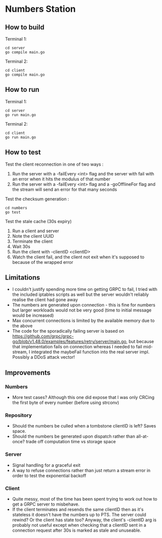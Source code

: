 # Numbers Station

## How to build

Terminal 1:

```
cd server
go compile main.go
```

Terminal 2:

```
cd client
go compile main.go
```

## How to run

Terminal 1:

```
cd server
go run main.go
```

Terminal 2:

```
cd client
go run main.go
```

## How to test

Test the client reconnection in one of two ways :

1. Run the server with a -failEvery \<int\> flag and the server with fail with an error when it hits the modulus of that number
2. Run the server with a -failEvery \<int\> flag and a -goOfflineFor flag and the stream will send an error for that many seconds

Test the checksum generation :

```
cd numbers
go test
```

Test the stale cache (30s expiry)

1. Run a client and server
2. Note the client UUID
3. Terminate the client
4. Wait 30s
5. Run the client with -clientID \<clientID\>
6. Watch the client fail, and the client not exit when it's supposed to because of the wrapped error

## Limitations

- I couldn't justify spending more time on getting GRPC to fail, I tried with the included iptables scripts as well but the server wouldn't reliably realise the client had gone away
- The numbers are generated upon connection - this is fine for numbers but larger workloads would not be very good (time to initial message would be increased)
- Max concurrent connections is limited by the available memory due to the above
- The code for the sporadically failing server is based on https://github.com/grpc/grpc-go/blob/v1.48.0/examples/features/retry/server/main.go, but because that implementation fails on connection whereas I needed to fail mid-stream, I integrated the maybeFail function into the real server impl. Possibly a DDoS attack vector!

## Improvements

### Numbers

- More test cases? Although this one did expose that I was only CRCing the first byte of every number (before using strconv)

### Repository

- Should the numbers be culled when a tombstone clientID is left? Saves space.
- Should the numbers be generated upon dispatch rather than all-at-once? trade off computation time vs storage space

### Server

- Signal handling for a graceful exit
- A way to refuse connections rather than just return a stream error in order to test the exponential backoff

### Client

- Quite messy, most of the time has been spent trying to work out how to get a GRPC server to misbehave.
- If the client terminates and resends the same clientID then as it's stateless it doesn't have the numbers up to PTS. The server could rewind? Or the client has state too? Anyway, the client's -clientID arg is probably not useful except when checking that a clientID sent in a connection request after 30s is marked as stale and unuseable.